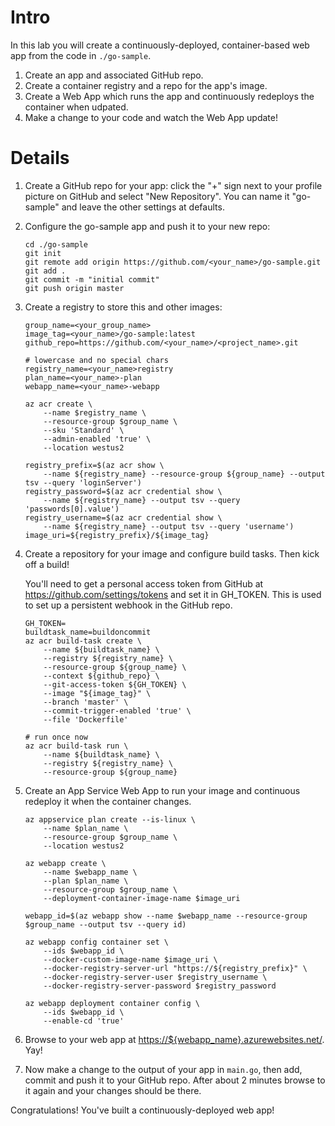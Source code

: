 #  Intro

In this lab you will create a continuously-deployed, container-based web app from the code in `./go-sample`.

1. Create an app and associated GitHub repo.
1. Create a container registry and a repo for the app's image.
1. Create a Web App which runs the app and continuously redeploys the container when udpated.
1. Make a change to your code and watch the Web App update!

# Details

1. Create a GitHub repo for your app: click the "+" sign next to your profile
picture on GitHub and select "New Repository". You can name it "go-sample" and
leave the other settings at defaults.

1. Configure the go-sample app and push it to your new repo:

	```
	cd ./go-sample
	git init
	git remote add origin https://github.com/<your_name>/go-sample.git
	git add .
	git commit -m "initial commit"
	git push origin master
	```

1. Create a registry to store this and other images:

	```
	group_name=<your_group_name>
	image_tag=<your_name>/go-sample:latest
	github_repo=https://github.com/<your_name>/<project_name>.git

    # lowercase and no special chars
	registry_name=<your_name>registry
	plan_name=<your_name>-plan
	webapp_name=<your_name>-webapp

	az acr create \
		--name $registry_name \
		--resource-group $group_name \
		--sku 'Standard' \
		--admin-enabled 'true' \
		--location westus2

	registry_prefix=$(az acr show \
		--name ${registry_name} --resource-group ${group_name} --output tsv --query 'loginServer')
	registry_password=$(az acr credential show \
		--name ${registry_name} --output tsv --query 'passwords[0].value')
	registry_username=$(az acr credential show \
		--name ${registry_name} --output tsv --query 'username')
	image_uri=${registry_prefix}/${image_tag}
	```

1. Create a repository for your image and configure build tasks. Then kick off a build!

	You'll need to get a personal access token from GitHub at <https://github.com/settings/tokens> and set it in GH\_TOKEN. This is used to set up a persistent webhook in the GitHub repo.

	```
	GH_TOKEN=
	buildtask_name=buildoncommit
	az acr build-task create \
		--name ${buildtask_name} \
		--registry ${registry_name} \
		--resource-group ${group_name} \
		--context ${github_repo} \
		--git-access-token ${GH_TOKEN} \
		--image "${image_tag}" \
		--branch 'master' \
		--commit-trigger-enabled 'true' \
		--file 'Dockerfile'

    # run once now
	az acr build-task run \
		--name ${buildtask_name} \
		--registry ${registry_name} \
		--resource-group ${group_name}
	```

1. Create an App Service Web App to run your image and continuous redeploy it when the container changes.

	```
	az appservice plan create --is-linux \
		--name $plan_name \
		--resource-group $group_name \
		--location westus2

	az webapp create \
		--name $webapp_name \
		--plan $plan_name \
		--resource-group $group_name \
		--deployment-container-image-name $image_uri

	webapp_id=$(az webapp show --name $webapp_name --resource-group $group_name --output tsv --query id)

	az webapp config container set \
		--ids $webapp_id \
		--docker-custom-image-name $image_uri \
		--docker-registry-server-url "https://${registry_prefix}" \
		--docker-registry-server-user $registry_username \
		--docker-registry-server-password $registry_password

	az webapp deployment container config \
		--ids $webapp_id \
		--enable-cd 'true'
	```

1. Browse to your web app at <https://${webapp_name}.azurewebsites.net/>. Yay!

1. Now make a change to the output of your app in `main.go`, then add, commit and push it to your GitHub repo. After about 2 minutes browse to it again and your changes should be there.

Congratulations! You've built a continuously-deployed web app!
